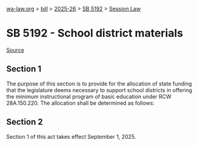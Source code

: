 [wa-law.org](/) > [bill](/bill/) > [2025-26](/bill/2025-26/) > [SB 5192](/bill/2025-26/sb/5192/) > [Session Law](/bill/2025-26/sb/5192/S.SL/)

# SB 5192 - School district materials

[Source](http://lawfilesext.leg.wa.gov/biennium/2025-26/Pdf/Bills/Session%20Laws/Senate/5192-S.SL.pdf)

## Section 1
The purpose of this section is to provide for the allocation of state funding that the legislature deems necessary to support school districts in offering the minimum instructional program of basic education under RCW 28A.150.220. The allocation shall be determined as follows:

## Section 2
Section 1 of this act takes effect September 1, 2025.
